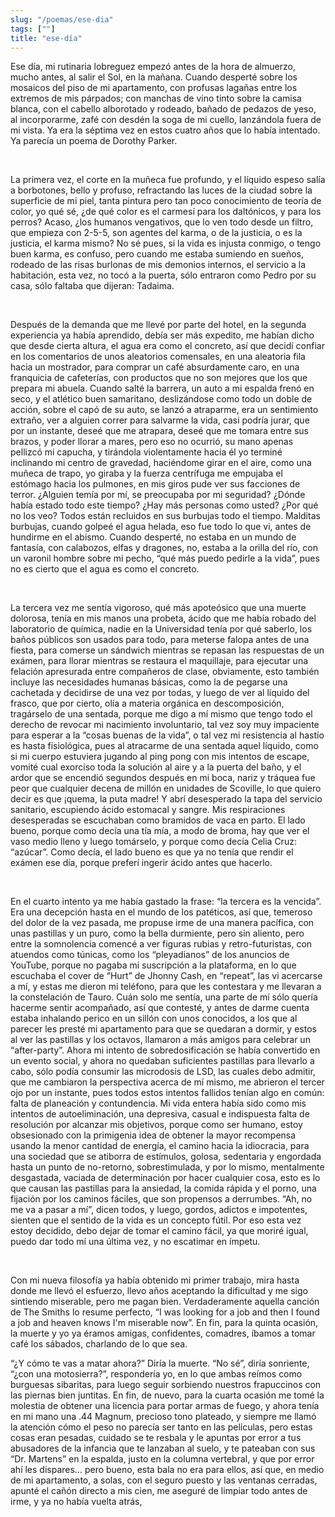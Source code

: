 ```yaml
---
slug: "/poemas/ese-dia"
tags: [""]
title: "ese-día"
---
```

Ese día, mi rutinaria lobreguez empezó antes de la hora de almuerzo, mucho antes, al salir el Sol, en la mañana. Cuando desperté sobre los mosaicos del piso de mi apartamento, con profusas lagañas entre los extremos de mis párpados; con manchas de vino tinto sobre la camisa blanca, con el cabello alborotado y rodeado, bañado de pedazos de yeso, al incorporarme, zafé con desdén la soga de mi cuello, lanzándola fuera de mi vista. Ya era la séptima vez en estos cuatro años que lo había intentado. Ya parecía un poema de Dorothy Parker. 

&nbsp;

La primera vez, el corte en la muñeca fue profundo, y el líquido espeso salía a borbotones, bello y profuso, refractando las luces de la ciudad sobre la superficie de mi piel, tanta pintura pero tan poco conocimiento de teoría de color, yo qué sé, ¿de qué color es el carmesí para los daltónicos, y para los perros? Acaso, ¿los humanos vengativos, que lo ven todo desde un filtro, que empieza con 2-5-5, son agentes del karma, o de la justicia, o es la justicia, el karma mismo? No sé pues, si la vida es injusta conmigo, o tengo buen karma, es confuso, pero cuando me estaba sumiendo en sueños, rodeado de las risas burlonas de mis demonios internos, el servicio a la habitación, esta vez, no tocó a la puerta, sólo entraron como Pedro por su casa, sólo faltaba que dijeran: Tadaima.

&nbsp;

Después de la demanda que me llevé por parte del hotel, en la segunda experiencia ya había aprendido, debía ser más expedito, me habían dicho que desde cierta altura, el agua era como el concreto, así que decidí confiar en los comentarios de unos aleatorios comensales, en una aleatoria fila hacia un mostrador, para comprar un café absurdamente caro, en una franquicia de cafeterías, con productos que no son mejores que los que prepara mi abuela. Cuando salté la barrera, un auto a mi espalda frenó en seco, y el atlético buen samaritano, deslizándose como todo un doble de acción, sobre el capó de su auto, se lanzó a atraparme, era un sentimiento extraño, ver a alguien correr para salvarme la vida, casi podría jurar, que por un instante, deseé que me atrapara, deseé que me tomara entre sus brazos, y poder llorar a mares, pero eso no ocurrió, su mano apenas pellizcó mi capucha, y tirándola violentamente hacia él yo terminé inclinando mi centro de gravedad, haciéndome girar en el aire, como una muñeca de trapo, yo giraba y la fuerza centrífuga me empujaba el estómago hacia los pulmones, en mis giros pude ver sus facciones de terror. ¿Alguien temía por mí, se preocupaba por mi seguridad? ¿Dónde había estado todo este tiempo? ¿Hay más personas como usted? ¿Por qué no los veo? Todos están recluidos en sus burbujas todo el tiempo. Malditas burbujas, cuando golpeé el agua helada, eso fue todo lo que vi, antes de hundirme en el abismo. Cuando desperté, no estaba en un mundo de fantasía, con calabozos, elfas y dragones, no, estaba a la orilla del río, con un varonil hombre sobre mi pecho, “qué más puedo pedirle a la vida”, pues no es cierto que el agua es como el concreto. 

&nbsp;

La tercera vez me sentía vigoroso, qué más apoteósico que una muerte dolorosa, tenía en mis manos una probeta, ácido que me había robado del laboratorio de química, nadie en la Universidad tenía por qué saberlo, los baños públicos son usados para todo, para meterse falopa antes de una fiesta, para comerse un sándwich mientras se repasan las respuestas de un exámen, para llorar mientras se restaura el maquillaje, para ejecutar una felación apresurada entre compañeros de clase, obviamente, esto también incluye las necesidades humanas básicas, como la de pegarse una cachetada y decidirse de una vez por todas, y luego de ver al líquido del frasco, que por cierto, olía a materia orgánica en descomposición, tragárselo de una sentada, porque me digo a mí mismo que tengo todo el derecho de revocar mi nacimiento involuntario, tal vez soy muy impaciente para esperar a la “cosas buenas de la vida”, o tal vez mi resistencia al hastío es hasta fisiológica, pues al atracarme de una sentada aquel líquido, como si mi cuerpo estuviera jugando al ping pong con mis intentos de escape, vomité cual exorciso toda la solución al aire y a la puerta del baño, y el ardor que se encendió segundos después en mi boca, nariz y tráquea fue peor que cualquier decena de millón en unidades de Scoville, lo que quiero decir es que ¡quema, la puta madre! Y abrí desesperado la tapa del servicio sanitario, escupiendo ácido estomacal y sangre. Mis respiraciones desesperadas se escuchaban como bramidos de vaca en parto. El lado bueno, porque como decía una tía mía, a modo de broma, hay que ver el vaso medio lleno y luego tomárselo, y porque como decía Celia Cruz: “azúcar”. Como decía, el lado bueno es que ya no tenía que rendir el exámen ese día, porque preferí ingerir ácido antes que hacerlo.

&nbsp;

En el cuarto intento ya me había gastado la frase: “la tercera es la vencida”. Era una decepción hasta en el mundo de los patéticos, así que, temeroso del dolor de la vez pasada, me propuse irme de una manera pacífica, con unas pastillas y un puro, como la bella durmiente, pero sin aliento, pero entre la somnolencia comencé a ver figuras rubias y retro-futuristas, con atuendos como túnicas, como los “pleyadianos” de los anuncios de YouTube, porque no pagaba mi suscripción a la plataforma, en lo que escuchaba el cover de “Hurt” de Jhonny Cash, en “repeat”, las vi acercarse a mí, y estas me dieron mi teléfono, para que les contestara y me llevaran a la constelación de Tauro. Cuán solo me sentía, una parte de mí sólo quería hacerme sentir acompañado, así que contesté, y antes de darme cuenta estaba inhalando perico en un sillón con unos conocidos, a los que al parecer les presté mi apartamento para que se quedaran a dormir, y estos al ver las pastillas y los octavos, llamaron a más amigos para celebrar un “after-party”. Ahora mi intento de sobredosificación se había convertido en un evento social, y ahora no quedaban suficientes pastillas para llevarlo a cabo, sólo podía consumir las microdosis de LSD, las cuales debo admitir, que me cambiaron la perspectiva acerca de mí mismo, me abrieron el tercer ojo por un instante, pues todos estos intentos fallidos tenían algo en común: falta de planeación y contundencia. Mi vida entera había sido como mis intentos de autoeliminación, una depresiva, casual e indispuesta falta de resolución por alcanzar mis objetivos, porque como ser humano, estoy obsesionado con la primigenia idea de obtener la mayor recompensa usando la menor cantidad de energía, el camino hacia la idiocracia, para una sociedad que se atiborra de estímulos, golosa, sedentaria y engordada hasta un punto de no-retorno, sobrestimulada, y por lo mismo, mentalmente desgastada, vaciada de determinación por hacer cualquier cosa, esto es lo que causan las pastillas para la ansiedad, la comida rápida y el porno, una fijación por los caminos fáciles, que son propensos a derrumbes. “Ah, no me va a pasar a mí”, dicen todos, y luego, gordos, adictos e impotentes, sienten que el sentido de la vida es un concepto fútil. Por eso esta vez estoy decidido, debo dejar de tomar el camino fácil, ya que moriré igual, puedo dar todo mí una última vez, y no escatimar en ímpetu.

&nbsp;

Con mi nueva filosofía ya había obtenido mi primer trabajo, mira hasta donde me llevó el esfuerzo, llevo años aceptando la dificultad y me sigo sintiendo miserable, pero me pagan bien. Verdaderamente aquella canción de The Smiths lo resume perfecto, “I was looking for a job and then I found a job and heaven knows I'm miserable now”. En fin, para la quinta ocasión, la muerte y yo ya éramos amigas, confidentes, comadres, íbamos a tomar café los sábados, charlando de lo que sea.

“¿Y cómo te vas a matar ahora?” Diría la muerte. “No sé”, diría sonriente, “¿con una motosierra?”, respondería yo, en lo que ambas reímos como burguesas sibaritas, para luego seguir sorbiendo nuestros frapuccinos con las piernas bien juntitas. En fin, de nuevo, para la cuarta ocasión me tomé la molestia de obtener una licencia para portar armas de fuego, y ahora tenía en mi mano una .44 Magnum, precioso tono plateado, y siempre me llamó la atención cómo el peso no parecía ser tanto en las películas, pero estas cosas eran pesadas, cuidado se te resbala y le apuntas por error a tus abusadores de la infancia que te lanzaban al suelo, y te pateaban con sus “Dr. Martens” en la espalda, justo en la columna vertebral, y que por error ahí les dispares… pero bueno, esta bala no era para ellos, así que, en medio de mi apartamento, a solas, con el seguro puesto y las ventanas cerradas, apunté el cañón directo a mis cien, me aseguré de limpiar todo antes de irme, y ya no había vuelta atrás,